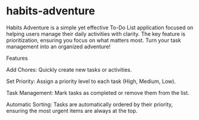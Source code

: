 # habits-adventure

Habits Adventure is a simple yet effective To-Do List application focused on helping users manage their daily activities with clarity. The key feature is prioritization, ensuring you focus on what matters most. Turn your task management into an organized adventure!

Features

Add Chores: Quickly create new tasks or activities.

Set Priority: Assign a priority level to each task (High, Medium, Low).

Task Management: Mark tasks as completed or remove them from the list.

Automatic Sorting: Tasks are automatically ordered by their priority, ensuring the most urgent items are always at the top.